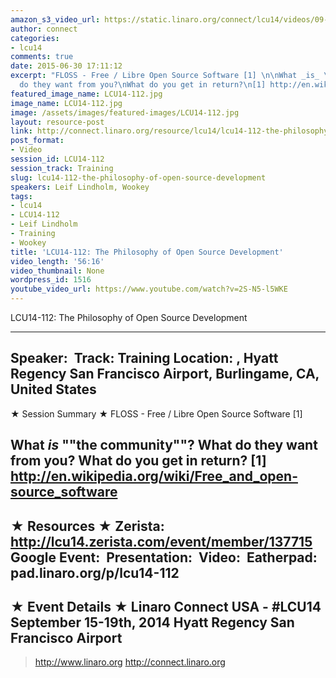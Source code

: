```yaml
---
amazon_s3_video_url: https://static.linaro.org/connect/lcu14/videos/09-15-Monday/LCU14-112-+The+Philosophy+of+Open+Source+Development.mp4
author: connect
categories:
- lcu14
comments: true
date: 2015-06-30 17:11:12
excerpt: "FLOSS - Free / Libre Open Source Software [1] \n\nWhat _is_ \"the community\"?\nWhat
  do they want from you?\nWhat do you get in return?\n[1] http://en.wikipedia.org/wiki/Free_and_open-source_software"
featured_image_name: LCU14-112.jpg
image_name: LCU14-112.jpg
image: /assets/images/featured-images/LCU14-112.jpg
layout: resource-post
link: http://connect.linaro.org/resource/lcu14/lcu14-112-the-philosophy-of-open-source-development/
post_format:
- Video
session_id: LCU14-112
session_track: Training
slug: lcu14-112-the-philosophy-of-open-source-development
speakers: Leif Lindholm, Wookey
tags:
- lcu14
- LCU14-112
- Leif Lindholm
- Training
- Wookey
title: 'LCU14-112: The Philosophy of Open Source Development'
video_length: '56:16'
video_thumbnail: None
wordpress_id: 1516
youtube_video_url: https://www.youtube.com/watch?v=2S-N5-l5WKE
---
```


LCU14-112: The Philosophy of Open Source Development

---------------------------------------------------

Speaker: 
Track: Training
Location: , Hyatt Regency San Francisco Airport, Burlingame, CA, United States
---------------------------------------------------

★ Session Summary ★
FLOSS - Free / Libre Open Source Software [1] 

What _is_ ""the community""?
What do they want from you?
What do you get in return?
[1] http://en.wikipedia.org/wiki/Free_and_open-source_software
---------------------------------------------------

★ Resources ★
Zerista: http://lcu14.zerista.com/event/member/137715
Google Event: 
Presentation: 
Video: 
Eatherpad: pad.linaro.org/p/lcu14-112
---------------------------------------------------

★ Event Details ★
Linaro Connect USA - #LCU14
September 15-19th, 2014
Hyatt Regency San Francisco Airport
---------------------------------------------------

> http://www.linaro.org
> http://connect.linaro.org
